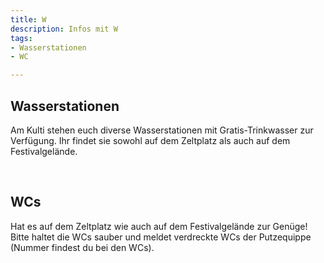 ```yaml
---
title: W
description: Infos mit W
tags:
- Wasserstationen
- WC

---
```

## Wasserstationen
Am Kulti stehen euch diverse Wasserstationen mit Gratis-Trinkwasser zur Verfügung. Ihr findet sie sowohl auf dem Zeltplatz als auch auf dem Festivalgelände.

<br />

## WCs
Hat es auf dem Zeltplatz wie auch auf dem Festivalgelände zur Genüge! Bitte haltet die WCs sauber und meldet verdreckte WCs der Putzequippe (Nummer findest du bei den WCs).